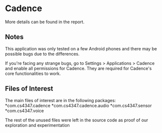 # Cadence

More details can be found in the report.

## Notes

This application was only tested on a few Android phones and there may be possible bugs due to the differences.

If you're facing any strange bugs, go to Settings > Applications > Cadence and enable all permissions for Cadence. They are required for Cadence's core functionalities to work. 

## Files of Interest

The main files of interest are in the following packages:
*com.cs4347.cadence
*com.cs4347.cadence.audio
*com.cs4347.sensor
*com.cs4347.voice

The rest of the unused files were left in the source code as proof of our exploration and experimentation
